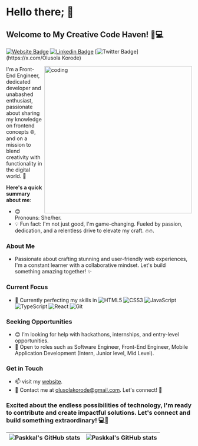 # Hello there; 👋

## Welcome to My Creative Code Haven! 🎨💻

[![Website Badge](https://img.shields.io/badge/pasify.github.io-000000?style=for-the-badge&logo=Google-Chrome&logoColor=white&link=https://pasify.github.io)](https://pasify.github.io)
[![Linkedin Badge](https://img.shields.io/badge/olusola-korode-blue?style=for-the-badge&logo=Linkedin&logoColor=white&link=https://www.linkedin.com/in/ifesinachi-obiora-b62b7a216)](https://www.linkedin.com/in/ifesinachi-obiora-b62b7a216)
[![Twitter Badge](https://img.shields.io/badge/-@KorodeOlusola_-1ca0f1?style=for-the-badge&logo=x&logoColor=white&link=https://x.com/paschalobiora_)](https://x.com/Olusola Korode)

<img align="right" alt="coding" width="400" src="https://media3.giphy.com/media/qgQUggAC3Pfv687qPC/giphy.gif">

I'm a Front-End Engineer, dedicated developer and unabashed enthusiast, passionate about sharing my knowledge on frontend concepts 🌐, and on a mission to blend creativity with functionality in the digital world. 🚀

**Here's a quick summary about me**:

- 😊 Pronouns: She/her.
- 💡 Fun fact: I'm not just good, I'm game-changing. Fueled by passion, dedication, and a relentless drive to elevate my craft. 🔥🔥.

### About Me

- Passionate about crafting stunning and user-friendly web experiences, I'm a constant learner with a collaborative mindset. Let's build something amazing together! ✨

### Current Focus

- 🌱 Currently perfecting my skills in
  ![HTML5](https://img.shields.io/badge/-HTML5-%23E44D27?style=flat-square&logo=html5&logoColor=ffffff)
  ![CSS3](https://img.shields.io/badge/-CSS3-%231572B6?style=flat-square&logo=css3)
  ![JavaScript](https://img.shields.io/badge/-JavaScript-%23F7DF1C?style=flat-square&logo=javascript&logoColor=000000&labelColor=%23F7DF1C&color=%23FFCE5A)
  ![TypeScript](https://img.shields.io/badge/-TypeScript-007ACC?style=flat-square&logo=typescript&logoColor=white)
  ![React](https://img.shields.io/badge/-React-%23282C34?style=flat-square&logo=react)
  ![Git](https://img.shields.io/badge/-Git-%23F05032?style=flat-square&logo=git&logoColor=%23ffffff)

### Seeking Opportunities

- 😊 I’m looking for help with hackathons, internships, and entry-level opportunities.
- 💼 Open to roles such as Software Engineer, Front-End Engineer, Mobile Application Development (Intern, Junior level, Mid Level).

### Get in Touch

- 📫 visit my [website](https://pasify.github.io).
- 📧 Contact me at [olusolakorode@gmail.com](mailto:olusolakorode@gmail.com). Let's connect! 🚀

### Excited about the endless possibilities of technology, I'm ready to contribute and create impactful solutions. Let's connect and build something extraordinary! 💻🚀

| <img align="center" src="https://github-readme-stats.vercel.app/api?username=pasify&show_icons=true&include_all_commits=true&hide_border=true" alt="Paskkal's GitHub stats" /> | <img align="center" src="https://github-readme-stats.vercel.app/api/top-langs/?username=pasify&langs_count=8&layout=compact&hide_border=true" alt="Paskkal's GitHub stats" /> |
| ------------------------------------------------------------------------------------------------------------------------------------------------------------------------------ | ----------------------------------------------------------------------------------------------------------------------------------------------------------------------------- |
